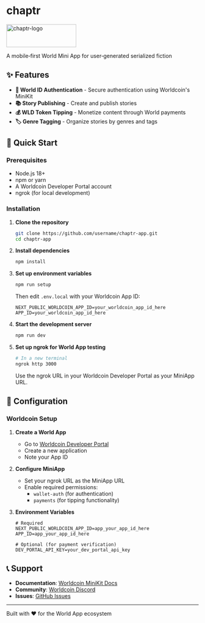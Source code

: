 # chaptr

<img width="183" height="60" alt="chaptr-logo" src="https://github.com/user-attachments/assets/f890addf-aa40-42e0-88e8-38daa74ba00c" />

A mobile‑first World Mini App for user‑generated serialized fiction

## ✨ Features

- **🔐 World ID Authentication** - Secure authentication using Worldcoin's MiniKit
- **📚 Story Publishing** - Create and publish stories
- **💰 WLD Token Tipping** - Monetize content through World payments
- **🏷️ Genre Tagging** - Organize stories by genres and tags

## 🚀 Quick Start

### Prerequisites

- Node.js 18+
- npm or yarn
- A Worldcoin Developer Portal account
- ngrok (for local development)

### Installation

1. **Clone the repository**

   ```bash
   git clone https://github.com/username/chaptr-app.git
   cd chaptr-app
   ```

2. **Install dependencies**

   ```bash
   npm install
   ```

3. **Set up environment variables**

   ```bash
   npm run setup
   ```

   Then edit `.env.local` with your Worldcoin App ID:

   ```env
   NEXT_PUBLIC_WORLDCOIN_APP_ID=your_worldcoin_app_id_here
   APP_ID=your_worldcoin_app_id_here
   ```

4. **Start the development server**

   ```bash
   npm run dev
   ```

5. **Set up ngrok for World App testing**

   ```bash
   # In a new terminal
   ngrok http 3000
   ```

   Use the ngrok URL in your Worldcoin Developer Portal as your MiniApp URL.

## 🔧 Configuration

### Worldcoin Setup

1. **Create a World App**

   - Go to [Worldcoin Developer Portal](https://developer.worldcoin.org/)
   - Create a new application
   - Note your App ID

2. **Configure MiniApp**

   - Set your ngrok URL as the MiniApp URL
   - Enable required permissions:
     - `wallet-auth` (for authentication)
     - `payments` (for tipping functionality)

3. **Environment Variables**

   ```env
   # Required
   NEXT_PUBLIC_WORLDCOIN_APP_ID=app_your_app_id_here
   APP_ID=app_your_app_id_here

   # Optional (for payment verification)
   DEV_PORTAL_API_KEY=your_dev_portal_api_key
   ```

## 📞 Support

- **Documentation**: [Worldcoin MiniKit Docs](https://docs.worldcoin.org/minikit)
- **Community**: [Worldcoin Discord](https://discord.gg/worldcoin)
- **Issues**: [GitHub Issues](https://github.com/username/chaptr-app/issues)

---

Built with ❤️ for the World App ecosystem
